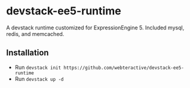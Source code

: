 # devstack-ee5-runtime

A devstack runtime customized for ExpressionEngine 5. Included mysql, redis, and memcached.

## Installation
- Run `devstack init https://github.com/webteractive/devstack-ee5-runtime`
- Run `devstack up -d`
